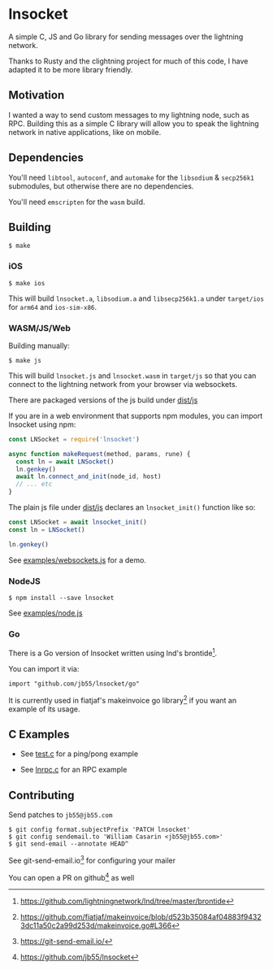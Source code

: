
# lnsocket

A simple C, JS and Go library for sending messages over the lightning network.

Thanks to Rusty and the clightning project for much of this code, I have
adapted it to be more library friendly.


## Motivation

I wanted a way to send custom messages to my lightning node, such as RPC.
Building this as a simple C library will allow you to speak the lightning
network in native applications, like on mobile.


## Dependencies

You'll need `libtool`, `autoconf`, and `automake` for the `libsodium` &
`secp256k1` submodules, but otherwise there are no dependencies.

You'll need `emscripten` for the `wasm` build.

## Building

    $ make

### iOS

    $ make ios

This will build `lnsocket.a`, `libsodium.a` and `libsecp256k1.a` under
`target/ios` for `arm64` and `ios-sim-x86`.


### WASM/JS/Web

Building manually:

    $ make js

This will build `lnsocket.js` and `lnsocket.wasm` in `target/js` so that you
can connect to the lightning network from your browser via websockets. 

There are packaged versions of the js build under [dist/js](dist/js)

If you are in a web environment that supports npm modules, you can import
lnsocket using npm:

```js
const LNSocket = require('lnsocket')

async function makeRequest(method, params, rune) {
  const ln = await LNSocket()
  ln.genkey()
  await ln.connect_and_init(node_id, host)
  // ... etc
}
```

The plain js file under [dist/js](dist/js) declares an `lnsocket_init()`
function like so:

```js
const LNSocket = await lnsocket_init()
const ln = LNSocket()

ln.genkey()
```

See [examples/websockets.js](examples/websockets.js) for a demo.

### NodeJS

    $ npm install --save lnsocket

See [examples/node.js](examples/node.js)

### Go

There is a Go version of lnsocket written using lnd's brontide[^3].

You can import it via:

    import "github.com/jb55/lnsocket/go"

It is currently used in fiatjaf's makeinvoice go library[^4] if you want an
example of its usage.

## C Examples

* See [test.c](test.c) for a ping/pong example

* See [lnrpc.c](lnrpc.c) for an RPC example

## Contributing

Send patches to `jb55@jb55.com`

    $ git config format.subjectPrefix 'PATCH lnsocket'
    $ git config sendemail.to 'William Casarin <jb55@jb55.com>'
    $ git send-email --annotate HEAD^

See git-send-email.io[^1] for configuring your mailer

You can open a PR on github[^2] as well

[^1]: https://git-send-email.io/
[^2]: https://github.com/jb55/lnsocket
[^3]: https://github.com/lightningnetwork/lnd/tree/master/brontide
[^4]: https://github.com/fiatjaf/makeinvoice/blob/d523b35084af04883f94323dc11a50c2a99d253d/makeinvoice.go#L366
